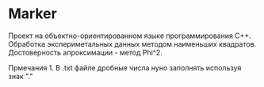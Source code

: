# Marker

Проект на объектно-ориентированном языке программирования С++.
Обработка экспериметальных данных методом наименьших квадратов. Достоверность апроксимации - метод Phi^2.

Прмечания
	1. В .txt файле дробные числа нуно заполнять используя знак "."